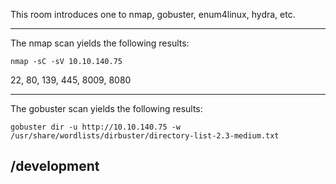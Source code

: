 This room introduces one to nmap, gobuster, enum4linux, hydra, etc.

---

The nmap scan yields the following results:

`nmap -sC -sV 10.10.140.75`

22, 80, 139, 445, 8009, 8080

---

The gobuster scan yields the following results:

`gobuster dir -u http://10.10.140.75 -w /usr/share/wordlists/dirbuster/directory-list-2.3-medium.txt `

/development
---
